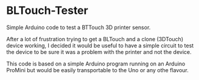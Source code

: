 # BLTouch-Tester
Simple Arduino code to test a BTTouch 3D printer sensor.

After a lot of frustration trying to get a BLTouch and a clone (3DTouch) device working, I decided it would be useful to have a simple circuit to test the device to be sure it was a problem with the printer and not the device.

This code is based on a simple Arduino program running on an Arduino ProMini but would be easily transportable to the Uno or any othe flavour.

